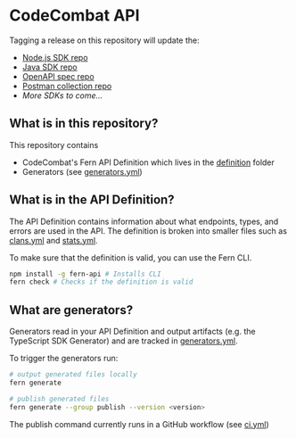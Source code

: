 # CodeCombat API

Tagging a release on this repository will update the:

- [Node.js SDK repo](https://github.com/codecombat/codecombat-node)
- [Java SDK repo](https://github.com/codecombat/codecombat-java)
- [OpenAPI spec repo](https://github.com/codecombat/codecombat-openapi)
- [Postman collection repo](https://github.com/codecombat/codecombat-postman)
- _More SDKs to come..._

## What is in this repository?

This repository contains

- CodeCombat's Fern API Definition which lives in the [definition](./fern/api/definition/) folder
- Generators (see [generators.yml](./fern/api/generators.yml))

## What is in the API Definition?

The API Definition contains information about what endpoints, types, and errors are used in the API. The definition is broken into smaller files such as [clans.yml](fern/api/definition/clans.yml) and [stats.yml](fern/api/definition/stats.yml).

To make sure that the definition is valid, you can use the Fern CLI.

```bash
npm install -g fern-api # Installs CLI
fern check # Checks if the definition is valid
```

## What are generators?

Generators read in your API Definition and output artifacts (e.g. the TypeScript SDK Generator) and are tracked in [generators.yml](./fern/api/generators.yml).

To trigger the generators run:

```bash
# output generated files locally
fern generate

# publish generated files
fern generate --group publish --version <version>
```

The publish command currently runs in a GitHub workflow (see [ci.yml](.github/workflows/ci.yml#L32))
